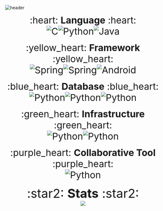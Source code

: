 ![header](https://capsule-render.vercel.app/api?type=wave&color=auto&height=280&section=header&text=LEEHANJUN&fontSize=90&textColor=black)




<div align="center" style="font-size:30px;">
  :heart: <strong>Language</strong> :heart:
</div>

<div align="center" style="font-size:30px;"><img alt="C" src ="https://img.shields.io/badge/C-A8B9CC.svg?&style=for-the-badge&logo=C&logoColor=white"/><img alt="Python" src ="https://img.shields.io/badge/Python-3776AB.svg?&style=for-the-badge&logo=Python&logoColor=white"/><img alt="Java" src ="https://img.shields.io/badge/Java-007396.svg?&style=for-the-badge&logo=Java&logoColor=white"/></div>
<br>

<div align="center" style="font-size:30px;">
  :yellow_heart: <strong>Framework</strong> :yellow_heart:
</div>


<div align="center" style="font-size:30px;"><img alt="Spring" src ="https://img.shields.io/badge/Spring-6DB33F.svg?&style=for-the-badge&logo=Spring&logoColor=white"/><img alt="Spring" src ="https://img.shields.io/badge/Spring Boot-6DB33F.svg?&style=for-the-badge&logo=Spring Boot&logoColor=white"/><img alt="Android" src ="https://img.shields.io/badge/Android-3DDC84.svg?&style=for-the-badge&logo=Android&logoColor=white"/></div>
<br>


<div align="center" style="font-size:30px;">
  :blue_heart: <strong>Database</strong> :blue_heart:
</div>


<div align="center" style="font-size:30px;"><img alt="Python" src ="https://img.shields.io/badge/MySQL-4479A1.svg?&style=for-the-badge&logo=MySQL&logoColor=white"/><img alt="Python" src ="https://img.shields.io/badge/SQLite-003B57.svg?&style=for-the-badge&logo=SQLite&logoColor=white"/><img alt="Python" src ="https://img.shields.io/badge/MongoDB-47A248.svg?&style=for-the-badge&logo=MongoDB&logoColor=white"/></div>
<br>


<div align="center" style="font-size:30px;">
  :green_heart: <strong>Infrastructure</strong> :green_heart:
</div>


<div align="center" style="font-size:30px;"><img alt="Python" src ="https://img.shields.io/badge/AWS-232F3E.svg?&style=for-the-badge&logo=Amazon AWS&logoColor=white"/><img alt="Python" src ="https://img.shields.io/badge/Git-F05032.svg?&style=for-the-badge&logo=Git&logoColor=white"/></div>
<br>


<div align="center" style="font-size:30px;">
  :purple_heart: <strong>Collaborative Tool</strong> :purple_heart:
</div>


<div align="center" style="font-size:30px;"><img alt="Python" src ="https://img.shields.io/badge/Notion-000000.svg?&style=for-the-badge&logo=Notion&logoColor=white"/></div>
<br>





<div align="center" style="font-size:40px;">
  :star2: <strong>Stats</strong> :star2:
</div>


<div align="center"><img src="https://github-readme-stats.vercel.app/api?username=leehanjun506&show_icons=true&theme=radical" align="center"></div>
<!--
**leehanjun506/leehanjun506** is a ✨ _special_ ✨ repository because its `README.md` (this file) appears on your GitHub profile.

Here are some ideas to get you started:

- 🔭 I’m currently working on ...
- 🌱 I’m currently learning ...
- 👯 I’m looking to collaborate on ...
- 🤔 I’m looking for help with ...
- 💬 Ask me about ...
- 📫 How to reach me: ...
- 😄 Pronouns: ...
- ⚡ Fun fact: ...
-->

